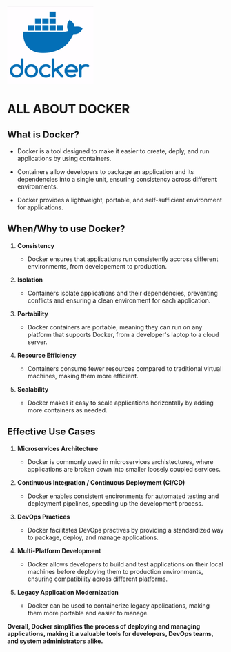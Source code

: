 ![Docker Logo](/images/docker/docker-logo.png)

# ALL ABOUT DOCKER

## What is Docker?

- Docker is a tool designed to make it easier to create, deply, and run applications by using containers.

- Containers allow developers to package an application and its dependencies into a single unit, ensuring consistency across different environments.

- Docker provides a lightweight, portable, and self-sufficient environment for applications.

## When/Why to use Docker?

1. **Consistency**

    - Docker ensures that applications run consistently accross different environments, from developement to production.

2. **Isolation**

    - Containers isolate applications and their dependencies, preventing conflicts and ensuring a clean environment for each application.

3. **Portability**

    - Docker containers are portable, meaning they can run on any platform that supports Docker, from a developer's laptop to a cloud server.

4. **Resource Efficiency**

    - Containers consume fewer resources compared to traditional virtual machines, making them more efficient.

5. **Scalability**

    - Docker makes it easy to scale applications horizontally by adding more containers as needed.

## Effective Use Cases

1. **Microservices Architecture**

    - Docker is commonly used in microservices archistectures, where applications are broken down into smaller loosely coupled services.

2. **Continuous Integration / Continuous Deployment (CI/CD)**

    - Docker enables consistent encironments for automated testing and deployment pipelines, speeding up the development process.

3. **DevOps Practices**

    - Docker facilitates DevOps practives by providing a standardized way to package, deploy, and manage applications.

4. **Multi-Platform Development**

    - Docker allows developers to build and test applications on their local machines before deploying them to production environments, ensuring compatibility across different platforms.

5. **Legacy Application Modernization**

    - Docker can be used to containerize legacy applications, making them more portable and easier to manage.

**Overall, Docker simplifies the process of deploying and managing applications, making it a valuable tools for developers, DevOps teams, and system administrators alike.**
